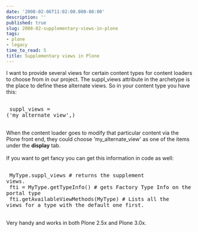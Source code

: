 ```yaml
---
date: '2008-02-06T11:02:00.000-08:00'
description: ''
published: true
slug: 2008-02-supplementary-views-in-plone
tags:
- plone
- legacy
time_to_read: 5
title: Supplementary views in Plone
---
```


I want to provide several views for certain content types for content loaders to choose from in our project.  The suppl_views attribute in the archetype is the place to define these alternate views. So in your content type you have this:<br /><pre><br />    suppl_views = ('my_alternate_view',)<br /></pre><br />When the content loader goes to modify that particular content via the Plone front end, they could choose 'my_alternate_view' as one of the items under the <span style="font-weight: bold;">display</span> tab.<br /><br />If you want to get fancy you can get this information in code as well:<br /><pre><br />    MyType.suppl_views # returns the supplement views.<br />    fti = MyType.getTypeInfo() # gets Factory Type Info on the portal type<br />    fti.getAvailableViewMethods(MyType) # Lists all the views for a type with the default one first.<br /></pre><br />Very handy and works in both Plone 2.5x and Plone 3.0x.